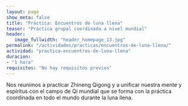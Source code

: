 ```yaml
---
layout: page
show_meta: false
title: "Práctica: Encuentros de luna llena"
teaser: "Práctica grupal coordinada a nivel mundial"
header:
   image_fullwidth: "header_homepage_13.jpg"
permalink: "/actividades/practicas/encuentros-de-luna-llena/"
actividad: "practica-encuentros-de-luna-llena"
duracion: 
- "1 hora"
requisitos: "No hay requisitos previos"
---
```

 <p>Nos reunimos a practicar Zhineng Qigong y a unificar nuestra mente y espíritus con el campo de Qi mundial que se forma con la práctica coordinada en todo el mundo durante la luna llena.</p>

